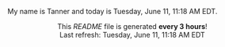My name is Tanner and today is Tuesday, June 11, 11:18 AM EDT.

<p align="center">This <i>README</i> file is generated <b>every 3 hours</b>!</br>Last refresh: Tuesday, June 11, 11:18 AM EDT<br /></p>
